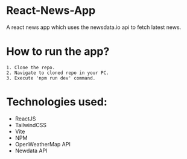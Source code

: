 # React-News-App
A react news app which uses the newsdata.io api to fetch latest news.

# How to run the app?
```
1. Clone the repo.
2. Navigate to cloned repo in your PC.
3. Execute 'npm run dev' command.
```
# Technologies used: 
* ReactJS
* TailwindCSS 
* Vite 
* NPM 
* OpenWeatherMap API 
* Newdata API
